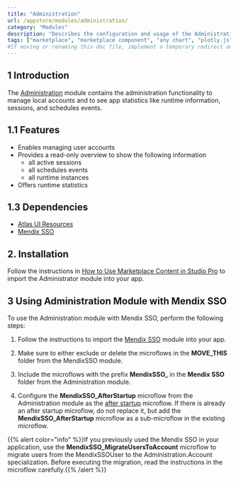 ```yaml
---
title: "Administration"
url: /appstore/modules/administration/
category: "Modules"
description: "Describes the configuration and usage of the Administration module, which is available in the Mendix Marketplace."
tags: ["marketplace", "marketplace component", "any chart", "plotly.js", "platform support"]
#If moving or renaming this doc file, implement a temporary redirect and let the respective team know they should update the URL in the product. See Mapping to Products for more details. 
---
```


## 1 Introduction

The [Administration](https://marketplace.mendix.com/link/component/23513) module contains the administration functionality to manage local accounts and to see app statistics like runtime information, sessions, and schedules events.

## 1.1 Features

- Enables managing user accounts
- Provides a read-only overview to show the following information
  - all active sessions
  - all schedules events
  - all runtime instances
- Offers runtime statistics

## 1.3 Dependencies

- [Atlas UI Resources](https://marketplace.mendix.com/link/component/104730)
- [Mendix SSO](https://marketplace.mendix.com/link/component/111349)

## 2. Installation

Follow the instructions in [How to Use Marketplace Content in Studio Pro](https://docs.mendix.com/appstore/general/app-store-content/) to import the Administrator module into your app.

## 3 Using Administration Module with Mendix SSO

To use the Administration module with Mendix SSO, perform the following steps:

1. Follow the instructions to import the [Mendix SSO](https://marketplace.mendix.com/link/component/111349) module into your app.

2. Make sure to either exclude or delete the microflows in the **MOVE_THIS** folder from the MendixSSO module.

3. Include the microflows with the prefix **MendixSSO_** in the **Mendix SSO** folder from the Administration module.

4. Configure the **MendixSSO_AfterStartup** microflow from the Administration module as the [after startup](/refguide/app-settings/#after-startup) microflow. If there is already an after startup microflow, do not replace it, but add the **MendixSSO_AfterStartup** microflow as a sub-microflow in the existing microflow.

{{% alert color="info" %}}If you previously used the Mendix SSO in your application, use the **MendixSSO_MigrateUsersToAccount** microflow to migrate users from the MendixSSOUser to the Administration.Account specialization. Before executing the migration, read the instructions in the microflow carefully.{{% /alert %}}
